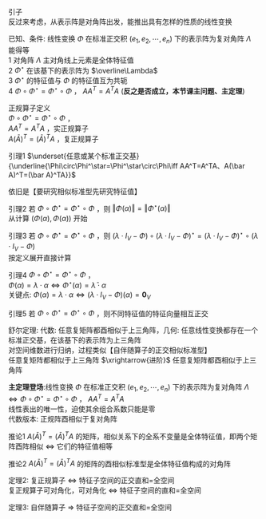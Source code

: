 引子  
反过来考虑，从表示阵是对角阵出发，能推出具有怎样的性质的线性变换  
  
已知、条件: 线性变换 $\Phi$ 在标准正交积 $(e_1,e_2,\cdots,e_n)$ 下的表示阵为复对角阵 $\Lambda$   
能得等  
1 对角阵 $\Lambda$ 主对角线上元素是全体特征值  
2  $\Phi^\star$ 在该基下的表示阵为 $\overline\Lambda$   
3  $\Phi^\star$ 的特征值与 $\Phi$ 的特征值互为共轭  
4  $\Phi\circ\Phi^\star=\Phi^\star\circ\Phi$ ， $AA^T=A^TA$ (**反之是否成立，本节课主问题、主定理**)  
  
正规算子定义  
 $\Phi\circ\Phi^\star=\Phi^\star\circ\Phi$ ，  
 $AA^T=A^TA$ ，实正规算子  
 $A(\bar A)^T=(\bar A)^TA$ ，复正规算子  
  
引理1  $\underset{任意或某个标准正交基}{\underline{\Phi\circ\Phi^\star=\Phi^\star\circ\Phi\iff AA^T=A^TA、A(\bar A)^T=(\bar A)^TA}}$   
  
依旧是【要研究相似标准型先研究特征值】  
  
引理2 若 $\Phi\circ\Phi^\star=\Phi^\star\circ\Phi$ ，则 $\Vert\Phi(\alpha)\Vert=\Vert\Phi^\star(\alpha)\Vert$   
从计算 $(\Phi(\alpha),\Phi(\alpha))$ 开始  
  
引理3 若 $\Phi\circ\Phi^\star=\Phi^\star\circ\Phi$ ，则 $(\lambda\cdot I_V-\Phi)\circ(\lambda\cdot I_V-\Phi)^\star=(\lambda\cdot I_V-\Phi)^\star\circ(\lambda\cdot I_V-\Phi)$   
按定义展开直接计算  
  
引理4  $\Phi\circ\Phi^\star=\Phi^\star\circ\Phi$ ，  
 $\Phi(\alpha)=\lambda\cdot\alpha\iff\Phi^\star(\alpha)=\bar\lambda\cdot\alpha$   
关键点:  $\Phi(\alpha)=\lambda\cdot\alpha\iff(\lambda\cdot I_V-\Phi)(\alpha)=\mathbf0_V$   
  
引理5 若 $\Phi\circ\Phi^\star=\Phi^\star\circ\Phi$ ，则不同特征值的特征向量相互正交  
  
舒尔定理: 代数: 任意复矩阵都酉相似于上三角阵，几何: 任意线性变换都存在一个标准正交基，在该基下的表示阵为上三角阵  
对空间维数进行归纳，过程类似【自伴随算子的正交相似标准型】  
任意复矩阵都相似于上三角阵 $\xrightarrow{进阶}$ 任意复矩阵都酉相似于上三角阵  
  
**主定理登场**:线性变换 $\Phi$ 在标准正交积 $(e_1,e_2,\cdots,e_n)$ 下的表示阵为复对角阵 $\Lambda\iff\Phi\circ\Phi^\star=\Phi^\star\circ\Phi$ ， $AA^T=A^TA$   
线性表出的唯一性，迫使其余组合系数只能是零  
代数版本: 正规阵酉相似于复对角阵  
  
推论1  $A(\bar A)^T=(\bar A)^TA$ 的矩阵，相似关系下的全系不变量是全体特征值，即两个矩阵酉阵相似 $\iff$ 它们的特征值相等  
  
推论2  $A(\bar A)^T=(\bar A)^TA$ 的矩阵的酉相似标准型是全体特征值构成的对角阵  
  
定理2: 复正规算子 $\iff$ 特征子空间的正交直和=全空间  
复正规算子可对角化，可对角化 $\iff$ 特征子空间的直和=全空间  
  
定理3: 自伴随算子 $\Rightarrow$ 特征子空间的正交直和=全空间  
